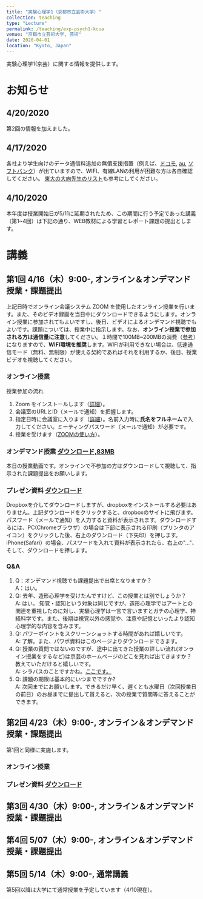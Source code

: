```yaml
---
title: "実験心理学1（京都市立芸術大学）"
collection: teaching
type: "Lecture"
permalink: /teaching/exp-psych1-kcua
venue: "京都市立芸術大学, 芸術"
date: 2020-04-01
location: "Kyoto, Japan"
---
```


実験心理学1(京芸）に関する情報を提供します。

# お知らせ
## 4/20/2020
第2回の情報を加えました。
## 4/17/2020
各社より学生向けのデータ通信料追加の無償支援措置（例えば、[ドコモ](https://www.nttdocomo.co.jp/info/notice/page/200403_00.html
), [au](https://www.au.com/pr/u25support/), [ソフトバンク](https://www.softbank.jp/corp/news/info/2020/20200403_01/)）が出ていますので、WIFI、有線LANの利用が困難な方は各自確認してください。  [東大の大向先生のリスト](https://scrapbox.io/utdh/%E3%83%87%E3%83%BC%E3%82%BF%E9%80%9A%E4%BF%A1%E5%AE%B9%E9%87%8F%E3%81%AE%E6%94%AF%E6%8F%B4%E7%8A%B6%E6%B3%81)も参考にしてください。
## 4/10/2020
本年度は授業開始日が5/11に延期されたため、この期間に行う予定であった講義（第1~4回）は下記の通り、WEB教材による学習とレポート課題の提出とします。

# 講義
## 第1回 4/16（木）9:00-, オンライン＆オンデマンド授業・課題提出
上記日時でオンライン会議システム ZOOM を使用したオンライン授業を行います。また、そのビデオ録画を当日中にダウンロードできるようにします。オンライン授業に参加されてもよいですし、後日、ビデオによるオンデマンド視聴でもよいです。課題については、授業中に指示します。なお、**オンライン授業で参加される方は通信量に注意**してください。１時間で100MB~200MBの消費（[参考](https://scrapbox.io/utdh/%E3%82%AA%E3%83%B3%E3%83%A9%E3%82%A4%E3%83%B3%E8%AC%9B%E7%BE%A9%E3%81%AE%E9%80%9A%E4%BF%A1%E9%87%8F)）になりますので、**WIFI環境を推奨**します。WIFIが利用できない場合は、低速通信モード（無料、無制限）が使える契約であればそれを利用するか、後日、授業ビデオを視聴してください。

### オンライン授業
授業参加の流れ  
1. Zoom をインストールします（[詳細](https://utelecon.github.io/zoom/install
)）。
2. 会議室のURLとID（メールで通知）を把握します。
3. 指定日時に会議室に入ります（[詳細](https://utelecon.github.io/zoom/join)）。名前入力時に**氏名をフルネーム**で入力してください。ミーティングパスワード（メールで通知）が必要です。
4. 授業を受けます（[ZOOMの使い方](https://utelecon.github.io/zoom/how_to_use)）。

### オンデマンド授業 [ダウンロード,83MB](https://www.dropbox.com/s/vcrwtpzuwow5r6h/ExpPsy1_1st.mp4?dl=0)
本日の授業動画です。オンラインで不参加の方はダウンロードして視聴して、指示された課題提出をお願いします。

### プレゼン資料 [ダウンロード](https://www.dropbox.com/s/7ey5dvcpql29tou/ExpPsy1_1st.pdf?dl=0)
Dropboxを介してダウンロードしますが、dropboxをインストールする必要はありません。上記ダウンロードをクリックすると、dropboxのサイトに飛びます。パスワード（メールで通知）を入力すると資料が表示されます。ダウンロードするには、PC(Chromeブラウザ）の場合は下部に表示される印刷（プリンタのアイコン）をクリックした後、右上のダウンロード（下矢印）を押します。iPhone(Safari）の場合、パスワードを入れて資料が表示されたら、右上の"..."、そして、ダウンロードを押します。
### Q&A
1. Q：オンデマンド視聴でも課題提出で出席となりますか？  
   A：はい。
2. Q: 去年、造形心理学を受けたんですけど、この授業とは別でしょうか？  
   A: はい。 知覚・認知という対象は同じですが、造形心理学ではアートとの関連を重視したのに対し、実験心理学は一言で言いますとガチの心理学、神経科学です。また、後期は視覚以外の感覚や、注意や記憶といったより認知心理学的な内容を含みます。  
3. Q: パワーポイントをスクリーンショットする時間があれば嬉しいです。  
   A: 了解。また、パワポ資料はこのページよりダウンロードできます。
4. Q: 授業の質問ではないのですが、途中に出てきた授業の詳しい流れ(オンライン授業をするなど)は京芸のホームページのどこを見れば出てきますか？ 教えていただけると嬉しいです。  
   A: シラバスのことですかね。[ここです。](https://syllabus.kcua.ac.jp/syllabus/browse/openIndex/2020/2216)
5. Q: 課題の期限は基本的にいつまでですか?  
   A: 次回までにお願いします。できるだけ早く、遅くとも水曜日（次回授業日の前日）のお昼までに提出して貰えると、次の授業で質問等に答えることができます。

## 第2回 4/23（木）9:00-, オンライン＆オンデマンド授業・課題提出
第1回と同様に実施します。
### オンライン授業
### プレゼン資料 [ダウンロード](https://www.dropbox.com/s/m4tzqw8n2ywh7le/ExpPsy1_2nd.pdf?dl=0)

## 第3回 4/30（木）9:00-, オンライン＆オンデマンド授業・課題提出
## 第4回 5/07（木）9:00-, オンライン＆オンデマンド授業・課題提出
## 第5回 5/14（木）9:00-, 通常講義
第5回以降は大学にて通常授業を予定しています（4/10現在）。


